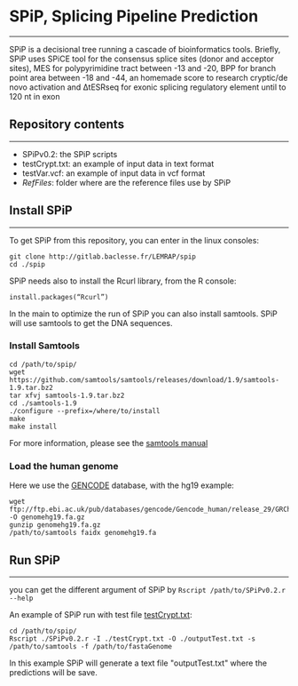 # SPiP, **S**plicing **P**ipeline **P**rediction

---

SPiP is a decisional tree running a cascade of bioinformatics tools. Briefly, SPiP uses SPiCE tool for the consensus splice sites (donor and acceptor sites), MES for polypyrimidine tract between -13 and -20, BPP for branch point area between -18 and -44, an homemade score to research cryptic/de novo activation and ΔtESRseq for exonic splicing regulatory element until to 120 nt in exon

## Repository contents

---

* SPiPv0.2: the SPiP scripts
* testCrypt.txt: an example of input data in text format
* testVar.vcf: an example of input data in vcf format
* *RefFiles*: folder where are the reference files use by SPiP

## Install SPiP

---

To get SPiP from this repository, you can enter in the linux consoles:

    git clone http://gitlab.baclesse.fr/LEMRAP/spip
    cd ./spip

SPiP needs also to install the Rcurl library, from the R console:

    install.packages(“Rcurl”)

In the main to optimize the run of SPiP you can also install samtools. SPiP will use samtools to get the DNA sequences.

### Install Samtools

    cd /path/to/spip/
    wget https://github.com/samtools/samtools/releases/download/1.9/samtools-1.9.tar.bz2
    tar xfvj samtools-1.9.tar.bz2
    cd ./samtools-1.9
    ./configure --prefix=/where/to/install
    make
    make install

For more information, please see the [samtools manual](http://www.htslib.org/doc/samtools.html "tittle")

### Load the human genome

Here we use the [GENCODE](https://www.gencodegenes.org/ "tittle") database, with the hg19 example:

    wget ftp://ftp.ebi.ac.uk/pub/databases/gencode/Gencode_human/release_29/GRCh37_mapping/GRCh37.primary_assembly.genome.fa.gz -O genomehg19.fa.gz
    gunzip genomehg19.fa.gz
    /path/to/samtools faidx genomehg19.fa

## Run SPiP

---

you can get the different argument of SPiP by `Rscript /path/to/SPiPv0.2.r --help`

An example of SPiP run with test file [testCrypt.txt](http://gitlab.baclesse.fr/LEMRAP/spip/blob/master/testCrypt.txt "tittle"):

    cd /path/to/spip/
    Rscript ./SPiPv0.2.r -I ./testCrypt.txt -O ./outputTest.txt -s /path/to/samtools -f /path/to/fastaGenome

In this example SPiP will generate a text file "outputTest.txt" where the predictions will be save.
